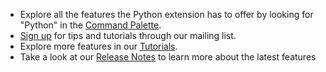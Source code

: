 - Explore all the features the Python extension has to offer by looking for \"Python\" in the [Command Palette](command:workbench.action.showCommands).
- [Sign up](https://aka.ms/python-vscode-mailinglist) for tips and tutorials through our mailing list.
- Explore more features in our [Tutorials](https://aka.ms/AA8dqti).
- Take a look at our [Release Notes](https://aka.ms/AA8dxtb) to learn more about the latest features